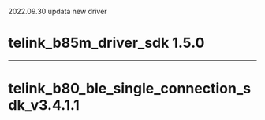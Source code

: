 2022.09.30 updata new driver

# telink_b85m_driver_sdk 1.5.0

--------------------------------------------------------

# telink_b80_ble_single_connection_sdk_v3.4.1.1


